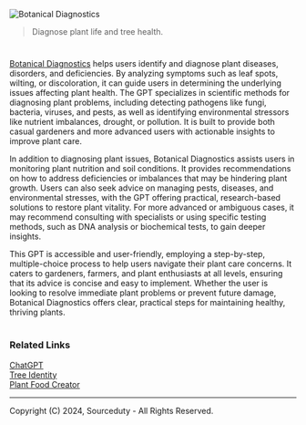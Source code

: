 ![Botanical Diagnostics](https://github.com/user-attachments/assets/32ec7e97-cada-48e6-9b6d-84f144258809)

> Diagnose plant life and tree health.

#

[Botanical Diagnostics](https://chatgpt.com/g/g-3Rh5ehtlE-botanical-diagnostics) helps users identify and diagnose plant diseases, disorders, and deficiencies. By analyzing symptoms such as leaf spots, wilting, or discoloration, it can guide users in determining the underlying issues affecting plant health. The GPT specializes in scientific methods for diagnosing plant problems, including detecting pathogens like fungi, bacteria, viruses, and pests, as well as identifying environmental stressors like nutrient imbalances, drought, or pollution. It is built to provide both casual gardeners and more advanced users with actionable insights to improve plant care.

In addition to diagnosing plant issues, Botanical Diagnostics assists users in monitoring plant nutrition and soil conditions. It provides recommendations on how to address deficiencies or imbalances that may be hindering plant growth. Users can also seek advice on managing pests, diseases, and environmental stresses, with the GPT offering practical, research-based solutions to restore plant vitality. For more advanced or ambiguous cases, it may recommend consulting with specialists or using specific testing methods, such as DNA analysis or biochemical tests, to gain deeper insights.

This GPT is accessible and user-friendly, employing a step-by-step, multiple-choice process to help users navigate their plant care concerns. It caters to gardeners, farmers, and plant enthusiasts at all levels, ensuring that its advice is concise and easy to implement. Whether the user is looking to resolve immediate plant problems or prevent future damage, Botanical Diagnostics offers clear, practical steps for maintaining healthy, thriving plants.

#
### Related Links

[ChatGPT](https://github.com/sourceduty/ChatGPT)
<br>
[Tree Identity](https://github.com/sourceduty/Tree_Identity)
<br>
[Plant Food Creator](https://github.com/sourceduty/Plant_Food_Creator)

***
Copyright (C) 2024, Sourceduty - All Rights Reserved.
